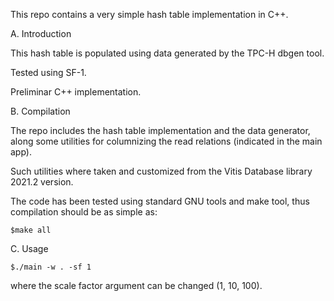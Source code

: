 This repo contains a very simple hash table implementation in C++.

A. Introduction

This hash table is populated using data generated by the TPC-H dbgen tool.

Tested using SF-1.

Preliminar C++ implementation.

B. Compilation

The repo includes the hash table implementation and the data generator, along some
utilities for columnizing the read relations (indicated in the main app).

Such utilities where taken and customized from the Vitis Database library 2021.2 version.

The code has been tested using standard GNU tools and make tool, thus compilation
should be as simple as:

    $make all

C. Usage

    $./main -w . -sf 1

where the scale factor argument can be changed (1, 10, 100).
